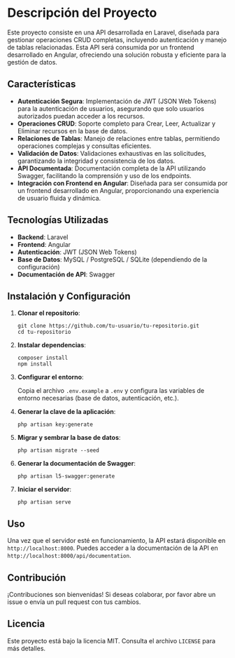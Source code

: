 <!DOCTYPE html>
<html>
<head>
    <title>API Laravel con Angular</title>
</head>
<body>
    <h1>Descripción del Proyecto</h1>
    <p>Este proyecto consiste en una API desarrollada en Laravel, diseñada para gestionar operaciones CRUD completas, incluyendo autenticación y manejo de tablas relacionadas. Esta API será consumida por un frontend desarrollado en Angular, ofreciendo una solución robusta y eficiente para la gestión de datos.</p>
    <h2>Características</h2>
    <ul>
        <li><strong>Autenticación Segura</strong>: Implementación de JWT (JSON Web Tokens) para la autenticación de usuarios, asegurando que solo usuarios autorizados puedan acceder a los recursos.</li>
        <li><strong>Operaciones CRUD</strong>: Soporte completo para Crear, Leer, Actualizar y Eliminar recursos en la base de datos.</li>
        <li><strong>Relaciones de Tablas</strong>: Manejo de relaciones entre tablas, permitiendo operaciones complejas y consultas eficientes.</li>
        <li><strong>Validación de Datos</strong>: Validaciones exhaustivas en las solicitudes, garantizando la integridad y consistencia de los datos.</li>
        <li><strong>API Documentada</strong>: Documentación completa de la API utilizando Swagger, facilitando la comprensión y uso de los endpoints.</li>
        <li><strong>Integración con Frontend en Angular</strong>: Diseñada para ser consumida por un frontend desarrollado en Angular, proporcionando una experiencia de usuario fluida y dinámica.</li>
    </ul>
    <h2>Tecnologías Utilizadas</h2>
    <ul>
        <li><strong>Backend</strong>: Laravel</li>
        <li><strong>Frontend</strong>: Angular</li>
        <li><strong>Autenticación</strong>: JWT (JSON Web Tokens)</li>
        <li><strong>Base de Datos</strong>: MySQL / PostgreSQL / SQLite (dependiendo de la configuración)</li>
        <li><strong>Documentación de API</strong>: Swagger</li>
    </ul>
    <h2>Instalación y Configuración</h2>
    <ol>
        <li><strong>Clonar el repositorio</strong>:
            <pre><code>git clone https://github.com/tu-usuario/tu-repositorio.git
cd tu-repositorio</code></pre>
        </li>
        <li><strong>Instalar dependencias</strong>:
            <pre><code>composer install
npm install</code></pre>
        </li>
        <li><strong>Configurar el entorno</strong>:
            <p>Copia el archivo <code>.env.example</code> a <code>.env</code> y configura las variables de entorno necesarias (base de datos, autenticación, etc.).</p>
        </li>
        <li><strong>Generar la clave de la aplicación</strong>:
            <pre><code>php artisan key:generate</code></pre>
        </li>
        <li><strong>Migrar y sembrar la base de datos</strong>:
            <pre><code>php artisan migrate --seed</code></pre>
        </li>
        <li><strong>Generar la documentación de Swagger</strong>:
            <pre><code>php artisan l5-swagger:generate</code></pre>
        </li>
        <li><strong>Iniciar el servidor</strong>:
            <pre><code>php artisan serve</code></pre>
        </li>
    </ol>
    <h2>Uso</h2>
    <p>Una vez que el servidor esté en funcionamiento, la API estará disponible en <code>http://localhost:8000</code>. Puedes acceder a la documentación de la API en <code>http://localhost:8000/api/documentation</code>.</p>
    <h2>Contribución</h2>
    <p>¡Contribuciones son bienvenidas! Si deseas colaborar, por favor abre un issue o envía un pull request con tus cambios.</p>
    <h2>Licencia</h2>
    <p>Este proyecto está bajo la licencia MIT. Consulta el archivo <code>LICENSE</code> para más detalles.</p>
</body>
</html>
